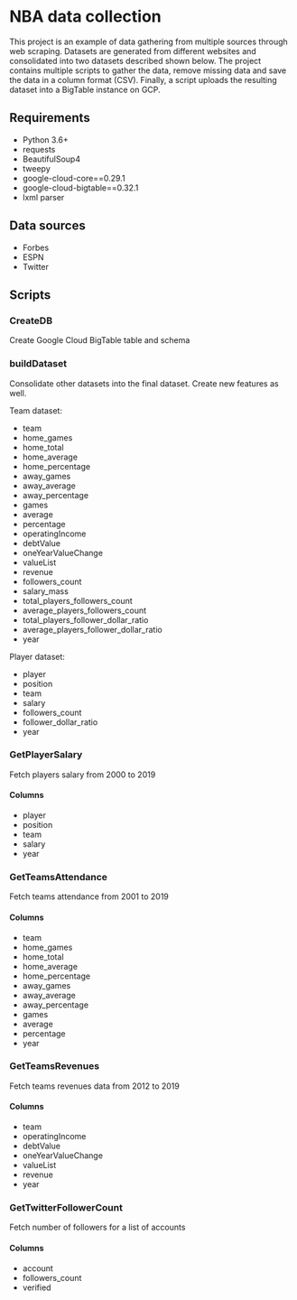 # NBA data collection

This project is an example of data gathering from multiple sources through web scraping. Datasets are generated from different websites and consolidated into two datasets described shown below. The project contains multiple scripts to gather the data, remove missing data and save the data in a column format (CSV). Finally, a script uploads the resulting dataset into a BigTable instance on GCP.

## Requirements
- Python 3.6+
- requests
- BeautifulSoup4
- tweepy
- google-cloud-core==0.29.1
- google-cloud-bigtable==0.32.1
- lxml parser

## Data sources
- Forbes
- ESPN
- Twitter

## Scripts
### CreateDB
Create Google Cloud BigTable table and schema

### buildDataset
Consolidate other datasets into the final dataset. Create new features as well.

Team dataset:
- team
- home_games
- home_total
- home_average
- home_percentage
- away_games
- away_average
- away_percentage
- games
- average
- percentage
- operatingIncome
- debtValue
- oneYearValueChange
- valueList
- revenue
- followers_count
- salary_mass
- total_players_followers_count
- average_players_followers_count
- total_players_follower_dollar_ratio
- average_players_follower_dollar_ratio
- year

Player dataset:
- player
- position
- team
- salary
- followers_count
- follower_dollar_ratio
- year

### GetPlayerSalary
Fetch players salary from 2000 to 2019

#### Columns
- player
- position
- team
- salary
- year

### GetTeamsAttendance
Fetch teams attendance from 2001 to 2019

#### Columns
- team
- home_games
- home_total
- home_average
- home_percentage
- away_games
- away_average
- away_percentage
- games
- average
- percentage
- year

### GetTeamsRevenues
Fetch teams revenues data from 2012 to 2019

#### Columns
- team
- operatingIncome
- debtValue
- oneYearValueChange
- valueList
- revenue
- year

### GetTwitterFollowerCount
Fetch number of followers for a list of accounts

#### Columns
- account
- followers_count
- verified
